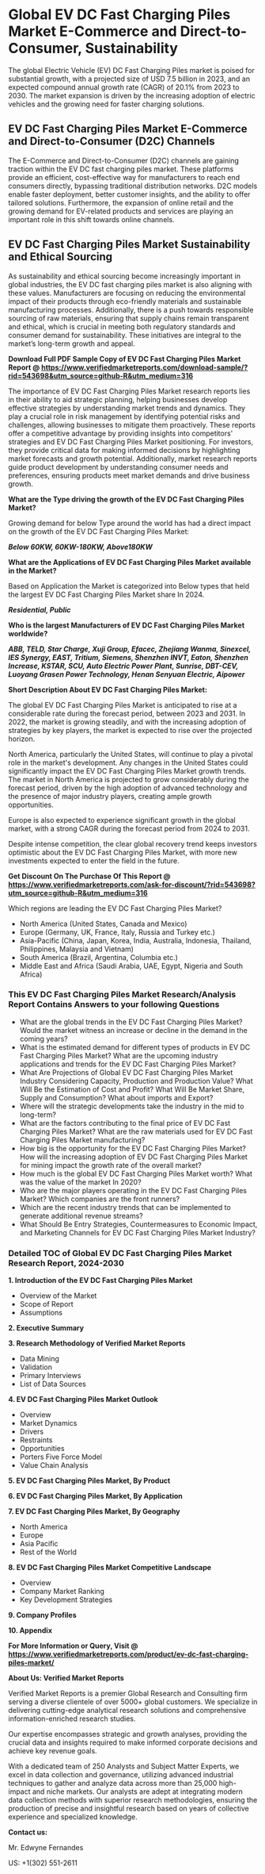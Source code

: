 <h1>Global EV DC Fast Charging Piles Market E-Commerce and Direct-to-Consumer, Sustainability</h1><p class=""><p>The global Electric Vehicle (EV) DC Fast Charging Piles market is poised for substantial growth, with a projected size of USD 7.5 billion in 2023, and an expected compound annual growth rate (CAGR) of 20.1% from 2023 to 2030. The market expansion is driven by the increasing adoption of electric vehicles and the growing need for faster charging solutions.</p> <h2>EV DC Fast Charging Piles Market E-Commerce and Direct-to-Consumer (D2C) Channels</h2> <p>The E-Commerce and Direct-to-Consumer (D2C) channels are gaining traction within the EV DC fast charging piles market. These platforms provide an efficient, cost-effective way for manufacturers to reach end consumers directly, bypassing traditional distribution networks. D2C models enable faster deployment, better customer insights, and the ability to offer tailored solutions. Furthermore, the expansion of online retail and the growing demand for EV-related products and services are playing an important role in this shift towards online channels.</p> <h2>EV DC Fast Charging Piles Market Sustainability and Ethical Sourcing</h2> <p>As sustainability and ethical sourcing become increasingly important in global industries, the EV DC fast charging piles market is also aligning with these values. Manufacturers are focusing on reducing the environmental impact of their products through eco-friendly materials and sustainable manufacturing processes. Additionally, there is a push towards responsible sourcing of raw materials, ensuring that supply chains remain transparent and ethical, which is crucial in meeting both regulatory standards and consumer demand for sustainability. These initiatives are integral to the market’s long-term growth and appeal.</p> </p><p class=""><strong>Download Full PDF Sample Copy of EV DC Fast Charging Piles Market Report @ <a href="https://www.verifiedmarketreports.com/download-sample/?rid=543698&utm_source=github-R&utm_medium=316" target="_blank">https://www.verifiedmarketreports.com/download-sample/?rid=543698&utm_source=github-R&utm_medium=316</a></strong></p><p>The importance of&nbsp;EV DC Fast Charging Piles Market research reports lies in their ability to aid strategic planning, helping businesses develop effective strategies by understanding market trends and dynamics. They play a crucial role in risk management by identifying potential risks and challenges, allowing businesses to mitigate them proactively. These reports offer a competitive advantage by providing insights into competitors' strategies and EV DC Fast Charging Piles Market positioning. For investors, they provide critical data for making informed decisions by highlighting market forecasts and growth potential. Additionally, market research reports guide product development by understanding consumer needs and preferences, ensuring products meet market demands and drive business growth.</p><p><strong>What are the&nbsp;Type driving the growth of the EV DC Fast Charging Piles Market?</strong></p><p id="" class="">Growing demand for below Type around the world has had a direct impact on the growth of the EV DC Fast Charging Piles Market:</p><p class=""><em><strong>Below 60KW, 60KW-180KW, Above180KW</strong></em></p><p class=""><strong>What are the&nbsp;Applications&nbsp;of EV DC Fast Charging Piles Market available in the Market?</strong></p><p id="" class="">Based on Application the Market is categorized into Below types that held the largest EV DC Fast Charging Piles Market share In 2024.</p><p class=""><em><strong>Residential, Public</strong></em></p><p class=""><strong>Who is the largest Manufacturers of EV DC Fast Charging Piles Market worldwide?</strong></p><p><em><strong>ABB, TELD, Star Charge, Xuji Group, Efacec, Zhejiang Wanma, Sinexcel, IES Synergy, EAST, Tritium, Siemens, Shenzhen INVT, Eaton, Shenzhen Increase, KSTAR, SCU, Auto Electric Power Plant, Sunrise, DBT-CEV, Luoyang Grasen Power Technology, Henan Senyuan Electric, Aipower</strong></em></p><p id="" class=""><strong>Short Description About EV DC Fast Charging Piles Market:</strong></p><p>The global EV DC Fast Charging Piles Market is anticipated to rise at a considerable rate during the forecast period, between 2023 and 2031. In 2022, the market is growing steadily, and with the increasing adoption of strategies by key players, the market is expected to rise over the projected horizon.</p><p>North America, particularly the United States, will continue to play a pivotal role in the market's development. Any changes in the United States could significantly impact the EV DC Fast Charging Piles Market growth trends. The market in North America is projected to grow considerably during the forecast period, driven by the high adoption of advanced technology and the presence of major industry players, creating ample growth opportunities.</p><p>Europe is also expected to experience significant growth in the global market, with a strong CAGR during the forecast period from 2024 to 2031.</p><p>Despite intense competition, the clear global recovery trend keeps investors optimistic about the EV DC Fast Charging Piles Market, with more new investments expected to enter the field in the future.</p><p id="" class=""><strong>Get Discount On The Purchase Of This Report @ <a href="https://www.verifiedmarketreports.com/ask-for-discount/?rid=543698?utm_source=github-R&utm_medium=316" target="_blank">https://www.verifiedmarketreports.com/ask-for-discount/?rid=543698?utm_source=github-R&utm_medium=316</a></strong></p><p class="">Which regions are leading the EV DC Fast Charging Piles Market?</p><ul><li>North America (United States, Canada and Mexico)</li><li>Europe (Germany, UK, France, Italy, Russia and Turkey etc.)</li><li>Asia-Pacific (China, Japan, Korea, India, Australia, Indonesia, Thailand, Philippines, Malaysia and Vietnam)</li><li>South America (Brazil, Argentina, Columbia etc.)</li><li>Middle East and Africa (Saudi Arabia, UAE, Egypt, Nigeria and South Africa)</li></ul><h3 id="" class="">This EV DC Fast Charging Piles Market Research/Analysis Report Contains Answers to your following Questions</h3><ul><li>What are the global trends in the EV DC Fast Charging Piles Market? Would the market witness an increase or decline in the demand in the coming years?</li><li>What is the estimated demand for different types of products in EV DC Fast Charging Piles Market? What are the upcoming industry applications and trends for the EV DC Fast Charging Piles Market?</li><li>What Are Projections of Global EV DC Fast Charging Piles Market Industry Considering Capacity, Production and Production Value? What Will Be the Estimation of Cost and Profit? What Will Be Market Share, Supply and Consumption? What about imports and Export?</li><li>Where will the strategic developments take the industry in the mid to long-term?</li><li>What are the factors contributing to the final price of EV DC Fast Charging Piles Market? What are the raw materials used for EV DC Fast Charging Piles Market manufacturing?</li><li>How big is the opportunity for the EV DC Fast Charging Piles Market? How will the increasing adoption of EV DC Fast Charging Piles Market for mining impact the growth rate of the overall market?</li><li>How much is the global EV DC Fast Charging Piles Market worth? What was the value of the market In 2020?</li><li>Who are the major players operating in the EV DC Fast Charging Piles Market? Which companies are the front runners?</li><li>Which are the recent industry trends that can be implemented to generate additional revenue streams?</li><li>What Should Be Entry Strategies, Countermeasures to Economic Impact, and Marketing Channels for EV DC Fast Charging Piles Market Industry?</li></ul><h3 id="" class="">Detailed TOC of Global EV DC Fast Charging Piles Market Research Report, 2024-2030</h3><p id="" class=""><strong>1. Introduction of the EV DC Fast Charging Piles Market</strong></p><ul><li>Overview of the Market</li><li>Scope of Report</li><li>Assumptions</li></ul><p id="" class=""><strong>2. Executive Summary</strong></p><p id="" class=""><strong>3. Research Methodology of Verified Market Reports</strong></p><ul><li>Data Mining</li><li>Validation</li><li>Primary Interviews</li><li>List of Data Sources</li></ul><p id="" class=""><strong>4. EV DC Fast Charging Piles Market Outlook</strong></p><ul><li>Overview</li><li>Market Dynamics</li><li>Drivers</li><li>Restraints</li><li>Opportunities</li><li>Porters Five Force Model</li><li>Value Chain Analysis</li></ul><p id="" class=""><strong>5. EV DC Fast Charging Piles Market, By Product</strong></p><p id="" class=""><strong>6. EV DC Fast Charging Piles Market, By Application</strong></p><p id="" class=""><strong>7. EV DC Fast Charging Piles Market, By Geography</strong></p><ul><li>North America</li><li>Europe</li><li>Asia Pacific</li><li>Rest of the World</li></ul><p id="" class=""><strong>8. EV DC Fast Charging Piles Market Competitive Landscape</strong></p><ul><li>Overview</li><li>Company Market Ranking</li><li>Key Development Strategies</li></ul><p id="" class=""><strong>9. Company Profiles</strong></p><p id="" class=""><strong>10. Appendix</strong></p><p id="" class=""><strong>For More Information or Query, Visit @ <a href="https://www.verifiedmarketreports.com/product/ev-dc-fast-charging-piles-market/" target="_blank">https://www.verifiedmarketreports.com/product/ev-dc-fast-charging-piles-market/</a></strong></p><p id="" class=""><strong>About Us: Verified Market Reports</strong></p><p id="" class="">Verified Market Reports is a premier Global Research and Consulting firm serving a diverse clientele of over 5000+ global customers. We specialize in delivering cutting-edge analytical research solutions and comprehensive information-enriched research studies.</p><p id="" class="">Our expertise encompasses strategic and growth analyses, providing the crucial data and insights required to make informed corporate decisions and achieve key revenue goals.</p><p id="" class="">With a dedicated team of 250 Analysts and Subject Matter Experts, we excel in data collection and governance, utilizing advanced industrial techniques to gather and analyze data across more than 25,000 high-impact and niche markets. Our analysts are adept at integrating modern data collection methods with superior research methodologies, ensuring the production of precise and insightful research based on years of collective experience and specialized knowledge.</p><p id="" class=""><strong>Contact us:</strong></p><p id="" class="">Mr. Edwyne Fernandes</p><p id="" class="">US: +1(302) 551-2611</p>